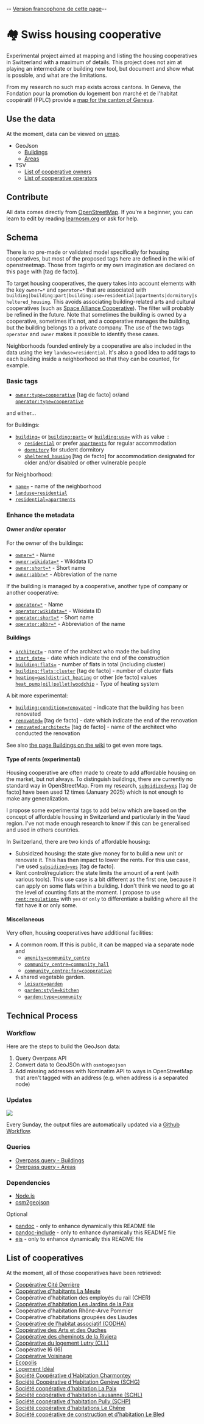 -- [Version francophone de cette
page](https://github.com/imagoiq/swiss-housing-cooperative/blob/main/README.fr.md)--

# 🏘️ Swiss housing cooperative

Experimental project aimed at mapping and listing the housing
cooperatives in Switzerland with a maximum of details. This project does
not aim at playing an intermediate or building new tool, but document
and show what is possible, and what are the limitations.

From my research no such map exists across cantons. In Geneva, the
Fondation pour la promotion du logement bon marché et de l'habitat
coopératif (FPLC) provide a [map for the canton of
Geneva](https://fplc.ch/cartes/cooperatives.htm).

## Use the data

At the moment, data can be viewed on
[umap](https://umap.openstreetmap.fr/fr/map/cooperative-dhabitations-en-suisse_1140470).

-   GeoJson
    -   [Buildings](https://github.com/imagoiq/swiss-housing-cooperative/blob/main/output/swiss_housing_cooperative_buildings.geojson)
    -   [Areas](https://github.com/imagoiq/swiss-housing-cooperative/blob/main/output/swiss_housing_cooperative_areas.geojson)
-   TSV
    -   [List of cooperative
        owners](https://github.com/imagoiq/swiss-housing-cooperative/blob/main/output/swiss_housing_cooperative_list_owners.tsv)
    -   [List of cooperative
        operators](https://github.com/imagoiq/swiss-housing-cooperative/blob/main/output/swiss_housing_cooperative_list_operators.tsv)

## Contribute

All data comes directly from
[OpenStreetMap](https://www.openstreetmap.org). If you're a beginner,
you can learn to edit by reading
[learnosm.org](https://learnosm.org/fr/) or ask for help.

## Schema

There is no pre-made or validated model specifically for housing
cooperatives, but most of the proposed tags here are defined in the wiki
of openstreetmap. Those from taginfo or my own imagination are declared
on this page with \[tag de facto\].

To target housing cooperatives, the query takes into account elements
with the key `owner=*` and `operator=*` that are associated with
`building|building:part|building:use=residential|apartments|dormitory|sheltered_housing`.
This avoids associating building-related arts and cultural cooperatives
(such as [Space Alliance
Cooperative](https://www.openstreetmap.org/way/38326020)). The filter
will probably be refined in the future. Note that sometimes the building
is owned by a cooperative, sometimes it's not, and a cooperative manages
the building, but the building belongs to a private company. The use of
the two tags `operator` and `owner` makes it possible to identify these
cases.

Neighborhoods founded entirely by a cooperative are also included in the
data using the key `landuse=residential`. It's also a good idea to add
tags to each building inside a neighborhood so that they can be counted,
for example.

### Basic tags

-   [`owner:type=cooperative`](https://taginfo.openstreetmap.org/tags/owner%3Atype=cooperative)
    \[tag de facto\] or/and
    [`operator:type=cooperative`](https://wiki.openstreetmap.org/wiki/Key:operator:type)

and either...

for Buildings:

-   [`building=`](https://wiki.openstreetmap.org/wiki/Buildings) or
    [`building:part=`](https://wiki.openstreetmap.org/wiki/Key:building:part)
    or
    [`building:use=`](https://wiki.openstreetmap.org/wiki/Key:building:use)
    with as value  :
    -   [`residential`](https://wiki.openstreetmap.org/wiki/Tag:building%3Dresidential)
        or prefer
        [`apartments`](https://wiki.openstreetmap.org/wiki/Tag:building%3Dapartments)
        for regular accommodation
    -   [`dormitory`](https://wiki.openstreetmap.org/wiki/Tag:building%3Ddormitory)
        for student dormitory
    -   [`sheltered_housing`](https://taginfo.openstreetmap.org/tags/building=sheltered_housing)
        \[tag de facto\] for accommodation designated for older and/or
        disabled or other vulnerable people

for Neighborhood:

-   [`name=`](https://wiki.openstreetmap.org/wiki/Key:name) - name of
    the neighborhood
-   [`landuse=residential`](https://wiki.openstreetmap.org/wiki/Tag:landuse%3Dresidential)
-   [`residential=apartments`](https://wiki.openstreetmap.org/wiki/Tag:residential%3Dapartments)

### Enhance the metadata

#### Owner and/or operator

For the owner of the buildings:

-   [`owner=*`](https://wiki.openstreetmap.org/wiki/Key:owner) - Name
-   [`owner:wikidata=*`](https://wiki.openstreetmap.org/wiki/Key:operator#Further_details) -
    Wikidata ID
-   [`owner:short=*`](https://wiki.openstreetmap.org/wiki/Key:operator#Further_details) -
    Short name
-   [`owner:abbr=*`](https://wiki.openstreetmap.org/wiki/Key:operator#Further_details) -
    Abbreviation of the name

If the building is managed by a cooperative, another type of company or
another cooperative:

-   [`operator=*`](https://wiki.openstreetmap.org/wiki/Key:operator) -
    Name
-   [`operator:wikidata=*`](https://wiki.openstreetmap.org/wiki/Key:operator#Further_details) -
    Wikidata ID
-   [`operator:short=*`](https://wiki.openstreetmap.org/wiki/Key:operator#Further_details) -
    Short name
-   [`operator:abbr=*`](https://wiki.openstreetmap.org/wiki/Key:operator#Further_details) -
    Abbreviation of the name

#### Buildings

-   [`architect=`](https://wiki.openstreetmap.org/wiki/Key:architect) -
    name of the architect who made the building
-   [`start_date=`](https://wiki.openstreetmap.org/wiki/Key:start_date) -
    date which indicate the end of the construction
-   [`building:flats=`](https://wiki.openstreetmap.org/wiki/Key:building:flats) -
    number of flats in total (including cluster)
-   [`building:flats:cluster`](https://taginfo.openstreetmap.org/keys/building%3Aflats%3Acluster)
    \[tag de facto\] - number of cluster flats
-   [`heating=gas|district_heating`](https://wiki.openstreetmap.org/wiki/Key:heating)
    or other \[de facto\] values
    [`heat_pump|oil|pellet|woodchip`](https://taginfo.openstreetmap.org/keys/heating#values) -
    Type of heating system

A bit more experimental:

-   [`building:condition=renovated`](https://wiki.openstreetmap.org/wiki/Key:building:condition) -
    indicate that the building has been renovated
-   [`renovated=`](https://taginfo.openstreetmap.org/keys/renovated)
    \[tag de facto\] - date which indicate the end of the renovation
-   [`renovated:architect=`](https://taginfo.openstreetmap.org/keys/renovated%3Aarchitect)
    \[tag de facto\] - name of the architect who conducted the
    renovation

See also [the page Buildings on the
wiki](https://wiki.openstreetmap.org/wiki/Key:building#Additional_attributes)
to get even more tags.

#### Type of rents (experimental)

Housing cooperative are often made to create to add affordable housing
on the market, but not always. To distinguish buildings, there are
currently no standard way in OpenStreetMap. From my research,
[`subsidized=yes`](https://taginfo.openstreetmap.org/keys/subsidized)
\[tag de facto\] have been used 12 times (January 2025) which is not
enough to make any generalization.

I propose some experimental tags to add below which are based on the
concept of affordable housing in Switzerland and particularly in the
Vaud region. I've not made enough research to know if this can be
generalised and used in others countries.

In Switzerland, there are two kinds of affordable housing:

-   Subsidized housing: the state give money for to build a new unit or
    renovate it. This has then impact to lower the rents. For this use
    case, I've used
    [`subsidized=yes`](https://taginfo.openstreetmap.org/keys/subsidized)
    \[tag de facto\].
-   Rent control/regulation: the state limits the amount of a rent (with
    various tools). This use case is a bit different as the first one,
    because it can apply on some flats within a building. I don't think
    we need to go at the level of counting flats at the moment. I
    propose to use
    [`rent:regulation=`](https://taginfo.openstreetmap.org/keys/rent%3Aregulation)
    with `yes` or `only` to differentiate a building where all the flat
    have it or only some.

#### Miscellaneous

Very often, housing cooperatives have additional facilities:

-   A common room. If this is public, it can be mapped via a separate
    node and
    -   [`amenity=community_centre`](https://wiki.openstreetmap.org/wiki/Tag:amenity%3Dcommunity_centre)
    -   [`community_centre=community_hall`](https://wiki.openstreetmap.org/wiki/Tag:community_centre%3Dcommunity_hall)
    -   [`community_centre:for=cooperative`](https://wiki.openstreetmap.org/wiki/Key:community_centre:for)
-   A shared vegetable garden.
    -   [`leisure=garden`](https://wiki.openstreetmap.org/wiki/Tag:leisure=garden)
    -   [`garden:style=kitchen`](https://wiki.openstreetmap.org/wiki/Key:garden:style)
    -   [`garden:type=community`](https://wiki.openstreetmap.org/wiki/Key:garden:type)

## Technical Process

### Workflow

Here are the steps to build the GeoJson data:

1.  Query Overpass API
2.  Convert data to GeoJSOn with `osmtogeojson`
3.  Add missing addresses with Nominatim API to ways in OpenStreetMap
    that aren't tagged with an address (e.g. when address is a separated
    node)

### Updates

[![](https://github.com/imagoiq/swiss-housing-cooperative/actions/workflows/main.yml/badge.svg)](https://github.com/imagoiq/swiss-housing-cooperative/actions/workflows/main.yml)

Every Sunday, the output files are automatically updated via a [Github
Workflow](https://github.com/imagoiq/swiss-housing-cooperative/blob/main/.github/workflows/main.yml).

### Queries

-   [Overpass query -
    Buildings](https://github.com/imagoiq/swiss-housing-cooperative/blob/4594245e13e979132ae84a42135ac936a7d568b8/.github/workflows/query/overpass_query_buildings#L4-L7)
-   [Overpass query -
    Areas](https://github.com/imagoiq/swiss-housing-cooperative/blob/4594245e13e979132ae84a42135ac936a7d568b8/.github/workflows/query/overpass_query_areas#L4-L7)

### Dependencies

-   [Node.js](https://nodejs.org)
-   [osm2geojson](https://github.com/tyrasd/osmtogeojson)

Optional

-   [pandoc](https://pandoc.org/installing.html) - only to enhance
    dynamically this README file
-   [pandoc-include](https://github.com/DCsunset/pandoc-include) - only
    to enhance dynamically this README file
-   [ejs](https://ejs.co/) - only to enhance dynamically this README
    file

## List of cooperatives

At the moment, all of those cooperatives have been retrieved:

-   [Coopérative Cité Derrière](https://citederriere.ch)
-   [Coopérative d'habitants La Meute](http://www.meute.ch/)
-   Coopérative d\'habitation des employés du rail (CHER)
-   [Coopérative d\'habitation Les Jardins de la
    Paix](https://jardinsdelapaix.ch/)
-   Coopérative d\'habitation Rhône-Arve Pommier
-   Coopérative d\'habitations groupées des Liaudes
-   [Coopérative de l'habitat associatif (CODHA)](https://www.codha.ch/)
-   [Coopérative des Arts et des Ouches](https://c-arts-ouches.ch/)
-   [Coopérative des cheminots de la
    Riviera](https://www.cheri-riviera.ch/)
-   [Coopérative du logement Lutry (CLL)](https://cll-lutry.ch)
-   Coopérative I6 (I6)
-   [Coopérative Voisinage](https://www.cooperative-voisinage.ch/)
-   [Ecopolis](https://ecopolis.ch/)
-   [Logement Idéal](https://www.logement-ideal.ch)
-   [Société Coopérative d'Habitation
    Charmontey](https://www.charmontey.ch/)
-   [Société Coopérative d'Habitation Genève (SCHG)](https://schg.ch/)
-   [Société coopérative d\'habitation La Paix](http://lapaix.ch/)
-   [Société coopérative d\'habitation Lausanne
    (SCHL)](https://schl.ch/)
-   [Société coopérative d\'habitation Pully
    (SCHP)](https://schpully.ch)
-   [Société coopérative d\'habitations Le Chêne](https://schlechene.ch)
-   [Société coopérative de construction et d'habitation Le
    Bled](https://lebled.ch)
